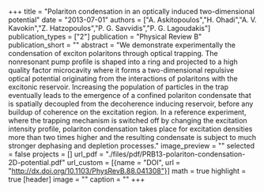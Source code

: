 +++
title = "Polariton condensation in an optically induced two-dimensional potential"
date = "2013-07-01"
authors = ["A. Askitopoulos","H. Ohadi","A. V. Kavokin","Z. Hatzopoulos","P. G. Savvidis","P. G. Lagoudakis"]
publication_types = ["2"]
publication = "Physical Review B"
publication_short = ""
abstract = "We demonstrate experimentally the condensation of exciton polaritons through optical trapping. The nonresonant pump profile is shaped into a ring and projected to a high quality factor microcavity where it forms a two-dimensional repulsive optical potential originating from the interactions of polaritons with the excitonic reservoir. Increasing the population of particles in the trap eventually leads to the emergence of a confined polariton condensate that is spatially decoupled from the decoherence inducing reservoir, before any buildup of coherence on the excitation region. In a reference experiment, where the trapping mechanism is switched off by changing the excitation intensity profile, polariton condensation takes place for excitation densities more than two times higher and the resulting condensate is subject to much stronger dephasing and depletion processes."
image_preview = ""
selected = false
projects = []
url_pdf = "./files/pdf/PRB13-polariton-condensation-2D-potential.pdf"
url_custom = [{name = "DOI", url = "http://dx.doi.org/10.1103/PhysRevB.88.041308"}]
math = true
highlight = true
[header]
image = ""
caption = ""
+++
